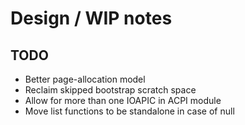 # Design / WIP notes

## TODO

- Better page-allocation model
- Reclaim skipped bootstrap scratch space
- Allow for more than one IOAPIC in ACPI module
- Move list functions to be standalone in case of null

